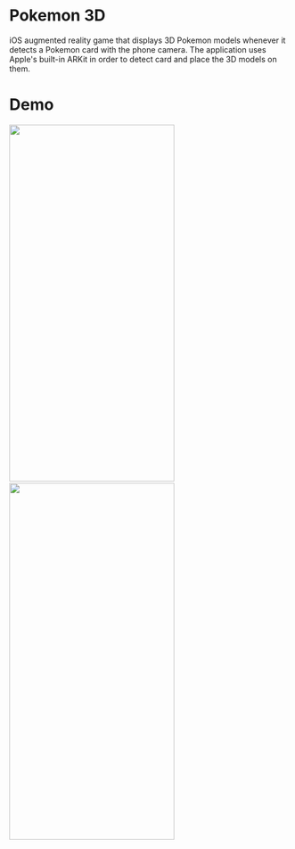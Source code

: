 # Pokemon 3D
iOS augmented reality game that displays 3D Pokemon models whenever it detects a Pokemon card with the phone camera. The application uses Apple's built-in ARKit in order to detect card and place the 3D models on them. 

# Demo

<img src="https://user-images.githubusercontent.com/90746623/182957793-3ecb2210-e4d1-4a77-9f7b-4b3dce3e297b.png" width="296" height="640"/> <img/> <img src="https://user-images.githubusercontent.com/90746623/182958025-4e87789a-ddfb-4266-ae07-5361dd47326a.png" width="296" height="640"/>


